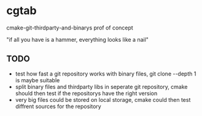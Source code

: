 # cgtab
cmake-git-thirdparty-and-binarys prof of concept

"if all you have is a hammer, everything looks like a nail"

## TODO

*   test how fast a git repository works with binary files, git clone --depth 1 is maybe suitable 
*   split binary files and thirdparty libs in seperate git repository, cmake should then test if the repositorys have the right version
*   very big files could be stored on local storage, cmake could then test diffrent sources for the repository

